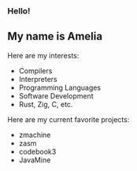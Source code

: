 ### Hello!

## My name is Amelia

Here are my interests:
*  Compilers
*  Interpreters
*  Programming Languages
*  Software Development
*  Rust, Zig, C, etc.

Here are my current favorite projects:
* zmachine
* zasm
* codebook3
* JavaMine

<!--
**amelia-online/amelia-online** is a ✨ _special_ ✨ repository because its `README.md` (this file) appears on your GitHub profile.

Here are some ideas to get you started:
-->
